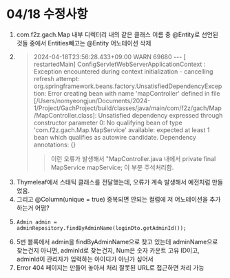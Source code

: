 04/18 수정사항
===

1. com.f2z.gach.Map 내부 디렉터리 내의 같은 클래스 이름 중 @Entity로 선언된 것들 중에서 Entities빼고는 @Entity 어노테이션 삭제
2. >2024-04-18T23:56:28.433+09:00  WARN 69680 --- [  restartedMain] ConfigServletWebServerApplicationContext : Exception encountered during context initialization - cancelling refresh attempt: org.springframework.beans.factory.UnsatisfiedDependencyException: Error creating bean with name 'mapController' defined in file [/Users/nomyeongjun/Documents/2024-1/Project/GachProject/build/classes/java/main/com/f2z/gach/Map/MapController.class]: Unsatisfied dependency expressed through constructor parameter 0: No qualifying bean of type 'com.f2z.gach.Map.MapService' available: expected at least 1 bean which qualifies as autowire candidate. Dependency annotations: {}
   > > 이런 오류가 발생해서
   > >  "MapController.java 내에서 private final MapService mapService; 이 부분 주석처리함.
   > 
3. Thymeleaf에서 스태틱 클래스를 전달했는데, 오류가 계속 발생해서 예전처럼 만들었음.
4. 그리고 @Column(unique = true) 중복되면 안되는 컬럼에 저 어노테이션을 추가하는거 어떰?
5.     Admin admin = adminRepository.findByAdminName(loginDto.getAdminId());
5. 5번 블록에서 admin을 findByAdminName으로 찾고 있는데 adminName으로 찾는건지 아니면, adminId로 찾는건지, Num은 숫자 카운트 고유 ID이고, adminId이 관리자가 입력하는 아이디가 아닌가 싶어서
6. Error 404 페이지는 만들어 놓아서 처리 잘못된 URL로 접근하면 처리 가능